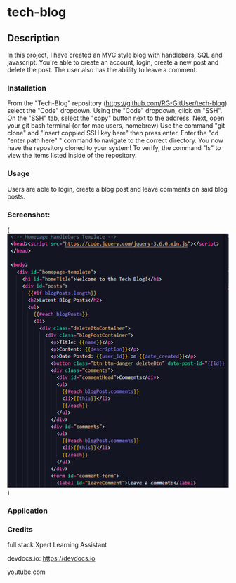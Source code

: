 # tech-blog


## Description
In this project, I have created an MVC style blog with handlebars, SQL and javascript. You're able to create an account, login, create a new post and delete the post. The user also has the ablility to leave a comment.

### Installation
From the "Tech-Blog" repository (https://github.com/RG-GitUser/tech-blog) select the "Code" dropdown.
Using the "Code" dropdown, click on "SSH".
On the "SSH" tab, select the "copy" button next to the address.
Next, open your git bash terminal (or for mac users, homebrew)
Use the command "git clone" and "insert coppied SSH key here" then press enter.
Enter the "cd "enter path here" " command to navigate to the correct directory.
You now have the repository cloned to your system! To verify, the command "ls" to view the items listed inside of the repository.


### Usage

Users are able to login, create a blog post and leave comments on said blog posts. 

### Screenshot: 

(![Alt text](image.png))


### Application


### Credits
full stack Xpert Learning Assistant

devdocs.io: https://devdocs.io

youtube.com

